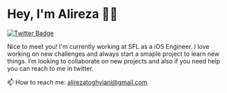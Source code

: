 # Hey, I'm Alireza 👋🏻

[![Twitter Badge](https://img.shields.io/badge/-@devmvrick-1ca0f1?style=flat-square&labelColor=1ca0f1&logo=twitter&logoColor=white&link=https://twitter.com/devmvrick)](https://twitter.com/devmvrick)

Nice to meet you! I'm currently working at SFL as a iOS Engineer.
I love working on new challenges and always start a smaple project to learn new things. I’m looking to collaborate on new projects and also if you need help you can reach to me in twitter.

📫 How to reach me: alirezatoghyiani@gmail.com

